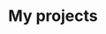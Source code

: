 ---
layout: archive
permalink: /my-projects/
title: "My projects"
author_profile: true
header:
  image: "/assets/images/github.png"
---